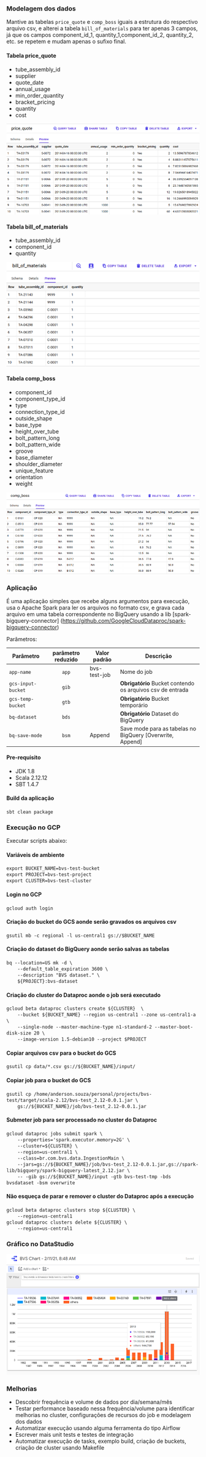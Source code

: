### Modelagem dos dados

Mantive as tabelas `price_quote` e `comp_boss` iguais a estrutura do respectivo arquivo csv, e alterei
a tabela `bill_of_materials` para ter apenas 3 campos, já que os campos component_id_1, quantity_1,component_id_2, quantity_2, etc. se repetem e mudam apenas o sufixo final.

#### Tabela price_quote
- tube_assembly_id
- supplier
- quote_date
- annual_usage
- min_order_quantity
- bracket_pricing
- quantity	
- cost

![price_quote](img/price_quote.png)

#### Tabela bill_of_materials
- tube_assembly_id	
- component_id	
- quantity

![bill_of_materials](img/bill_of_materials.png)

#### Tabela comp_boss
- component_id
- component_type_id	
- type	
- connection_type_id	
- outside_shape	
- base_type	
- height_over_tube	
- bolt_pattern_long	
- bolt_pattern_wide	
- groove	
- base_diameter	
- shoulder_diameter	
- unique_feature	
- orientation	
- weight

![comp_boss](img/comp_boss.png)


### Aplicação

É uma aplicação simples que recebe alguns argumentos para execução, usa o Apache Spark para ler os arquivos no formato csv, 
e grava cada arquivo em uma tabela correspondente no BigQuery usando a lib [spark-bigquery-connector] (https://github.com/GoogleCloudDataproc/spark-bigquery-connector)


Parâmetros:

| Parâmetro              | parâmetro reduzido  | Valor padrão  | Descrição                                                    |
|------------------------|:-------------------:|---------------|--------------------------------------------------------------|
| `app-name`             | `app`               | bvs-test-job  | Nome do job                                                  |
| `gcs-input-bucket`     | `gib`               |               | **Obrigatório** Bucket contendo os arquivos csv de entrada   |
| `gcs-temp-bucket`      | `gtb`               |               | **Obrigatório** Bucket temporário                            |
| `bq-dataset`           | `bds`               |               | **Obrigatório** Dataset do BigQuery                          |
| `bq-save-mode`         | `bsm`               | Append        | Save mode para as tabelas no BigQuery [Overwrite, Append]    |


#### Pre-requisito
- JDK 1.8
- Scala 2.12.12
- SBT 1.4.7

#### Build da aplicação
 ```shell script
sbt clean package
 ```

### Execução no GCP

Executar scripts abaixo:

#### Variáveis de ambiente
```shell script
export BUCKET_NAME=bvs-test-bucket
export PROJECT=bvs-test-project
export CLUSTER=bvs-test-cluster
```

#### Login no GCP
```shell script
gcloud auth login
```

#### Criação do bucket do GCS aonde serão gravados os arquivos csv
```shell script
gsutil mb -c regional -l us-central1 gs://$BUCKET_NAME
```

#### Criação do dataset do BigQuery aonde serão salvas as tabelas 
```shell script
bq --location=US mk -d \
    --default_table_expiration 3600 \
    --description "BVS dataset." \
    ${PROJECT}:bvs-dataset
```

#### Criação do cluster do Dataproc aonde o job será executado
```shell script
gcloud beta dataproc clusters create ${CLUSTER}  \
    --bucket ${BUCKET_NAME} --region us-central1 --zone us-central1-a \
    --single-node --master-machine-type n1-standard-2 --master-boot-disk-size 20 \
    --image-version 1.5-debian10 --project $PROJECT
```
     
#### Copiar arquivos csv para o bucket do GCS
 ```shell script
gsutil cp data/*.csv gs://${BUCKET_NAME}/input/
 ```

#### Copiar job para o bucket do GCS
```shell script
gsutil cp /home/anderson.souza/personal/projects/bvs-test/target/scala-2.12/bvs-test_2.12-0.0.1.jar \
    gs://${BUCKET_NAME}/job/bvs-test_2.12-0.0.1.jar
```

#### Submeter job para ser processado no cluster do Dataproc
```shell script
gcloud dataproc jobs submit spark \
    --properties='spark.executor.memory=2G' \
    --cluster=${CLUSTER} \
    --region=us-central1 \
    --class=br.com.bvs.data.IngestionMain \
    --jars=gs://${BUCKET_NAME}/job/bvs-test_2.12-0.0.1.jar,gs://spark-lib/bigquery/spark-bigquery-latest_2.12.jar \
    -- -gib gs://${BUCKET_NAME}/input -gtb bvs-test-tmp -bds bvsdataset -bsm overwrite
```

#### Não esqueça de parar e remover o cluster do Dataproc após a execução
```shell script
gcloud beta dataproc clusters stop ${CLUSTER} \
    --region=us-central1
gcloud dataproc clusters delete ${CLUSTER} \
    --region=us-central1
```

### Gráfico no DataStudio

![bvs_chart](img/bvs_chart.png)

### Melhorias
- Descobrir frequência e volume de dados por dia/semana/mês
- Testar performance baseado nessa frequência/volume para identificar melhorias no cluster, configurações de recursos do job e modelagem dos dados
- Automatizar execução usando alguma ferramenta do tipo Airflow
- Escrever mais unit tests e testes de integração
- Automatizar execução de tasks, exemplo build, criação de buckets, criação de cluster usando Makefile